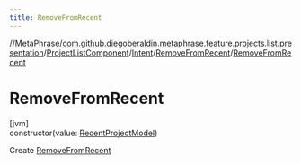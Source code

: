 ```yaml
---
title: RemoveFromRecent
---
```

//[MetaPhrase](../../../../../index.html)/[com.github.diegoberaldin.metaphrase.feature.projects.list.presentation](../../../index.html)/[ProjectListComponent](../../index.html)/[Intent](../index.html)/[RemoveFromRecent](index.html)/[RemoveFromRecent](-remove-from-recent.html)



# RemoveFromRecent



[jvm]\
constructor(value: [RecentProjectModel](../../../../com.github.diegoberaldin.metaphrase.domain.project.data/-recent-project-model/index.html))



Create [RemoveFromRecent](index.html)




